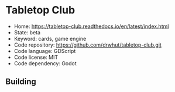 # Tabletop Club

- Home: https://tabletop-club.readthedocs.io/en/latest/index.html
- State: beta
- Keyword: cards, game engine
- Code repository: https://github.com/drwhut/tabletop-club.git
- Code language: GDScript
- Code license: MIT
- Code dependency: Godot

## Building



